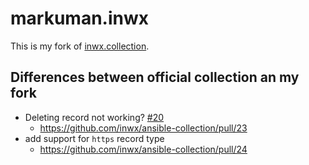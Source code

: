 # markuman.inwx

This is my fork of [inwx.collection](https://github.com/inwx/ansible-collection).

## Differences between official collection an my fork

* Deleting record not working? [#20](https://github.com/inwx/ansible-collection/issues/20)
  * https://github.com/inwx/ansible-collection/pull/23
* add support for `https` record type
  * https://github.com/inwx/ansible-collection/pull/24
